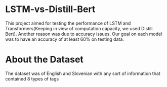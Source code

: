 # LSTM-vs-Distill-Bert
 This project aimed for testing the performance of LSTM and Transformers(Keeping in view of computation capacity, we used Distill Bert). Another reason was due to accuracy issues. 
 Our goal on each model was to have an accuracy of at least 60% on testing data.

 # About the Dataset
 The dataset was of English and Slovenian with any sort of information that contained 8 types of tags
 

